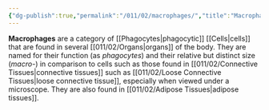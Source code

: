```yaml
---
{"dg-publish":true,"permalink":"/011/02/macrophages/","title":"Macrophages","tags":["BIOL422"],"noteIcon":"1","created":"2024-09-26T13:45:04.101-07:00","updated":"2024-09-26T15:21:04.313-07:00"}
---
```


**Macrophages** are a category of [[Phagocytes\|phagocytic]] [[Cells\|cells]] that are found in several [[011/02/Organs\|organs]] of the body. They are named for their function (as *phagocytes*) and their relative but distinct size (*macro-*) in comparison to cells such as those found in [[011/02/Connective Tissues\|connective tissues]] such as [[011/02/Loose Connective Tissues\|loose connective tissue]], especially when viewed under a microscope. They are also found in [[011/02/Adipose Tissues\|adipose tissues]].